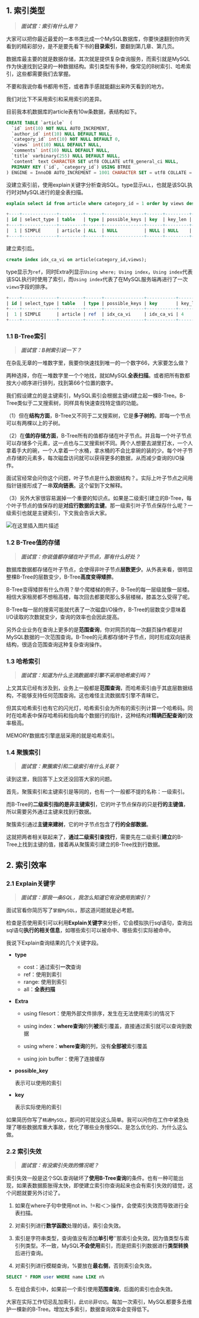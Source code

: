 ## 1. 索引类型


> ***面试官：索引有什么用？***

大家可以把你最近最爱的一本书类比成一个MySQL数据库，你要快速翻到你昨天看到的精彩部分，是不是要先看下书的**目录索引**，要翻到第几章、第几页。

数据库最主要的就是数据存储，其次就是提供复杂查询服务，而索引就是MySQL作为快速找到记录的一种数据结构。索引类型有多种，像常见的B树索引、哈希索引，这些都需要我们去掌握。

不要和我说你看书都用书签，或者靠手感就能翻出来昨天看到的地方。

我们对比下不采用索引和采用索引的差异。

目前我本机数据库的article表有10w条数据，表结构如下。

```sql
CREATE TABLE `article`  (
  `id` int(10) NOT NULL AUTO_INCREMENT,
  `author_id` int(10) NULL DEFAULT NULL,
  `category_id` int(10) NOT NULL DEFAULT 0,
  `views` int(10) NULL DEFAULT NULL,
  `comments` int(10) NULL DEFAULT NULL,
  `title` varbinary(255) NULL DEFAULT NULL,
  `content` text CHARACTER SET utf8 COLLATE utf8_general_ci NULL,
  PRIMARY KEY (`id`, `category_id`) USING BTREE
) ENGINE = InnoDB AUTO_INCREMENT = 1001 CHARACTER SET = utf8 COLLATE = utf8_general_ci ROW_FORMAT = Compact;
```

没建立索引前，使用explain关键字分析查询SQL。type显示`ALL`，也就是该SQL执行时对MySQL进行的是全表扫描。

```sql
explain select id from article where category_id = 1 order by views desc;
```

```sql
+----+-------------+---------+------+---------------+------+---------+------+------+-----------------------------+
| id | select_type | table   | type | possible_keys | key  | key_len | ref  | rows | Extra                       |
+----+-------------+---------+------+---------------+------+---------+------+------+-----------------------------+
|  1 | SIMPLE      | article | ALL  | NULL          | NULL | NULL    | NULL | 102279 | Using where; Using filesort |
+----+-------------+---------+------+---------------+------+---------+------+------+-----------------------------+
```

建立索引后。

```sql
create index idx_ca_vi on article(category_id,views);
```

type显示为`ref`，同时Extra列显示`Using where; Using index`，`Using index`代表该SQL执行时使用了索引，而`Using index`代表了在MySQL服务端再进行了一次`views`字段的排序。

```sql
+----+-------------+---------+------+---------------+-----------+---------+-------+------+-------------+
| id | select_type | table   | type | possible_keys | key       | key_len | ref   | rows | Extra       |
+----+-------------+---------+------+---------------+-----------+---------+-------+------+-------------+
|  1 | SIMPLE      | article | ref  | idx_ca_vi     | idx_ca_vi | 4       | const |    51139 | Using where; Using index |
+----+-------------+---------+------+---------------+-----------+---------+-------+------+-------------+
```

### 1.1 B-Tree索引

> ***面试官：B树索引说一下？***

在杂乱无章的一堆数字里，我要你快速找到唯一的一个数字66，大家要怎么做？

两种选择，你在一堆数字里一个个地找，就如MySQL**全表扫描**。或者把所有数都按大小顺序进行排列，找到第66个位置的数字。

我们假设建立的是主键索引，MySQL索引会根据主键id建立起一棵B-Tree。B-Tree类似于二叉搜索树，同样具有快速查找特定值的功能。

（1）但在**结构方面**，B-Tree又不同于二叉搜索树，它是**多子树的**。即每一个节点可以有两棵以上的子树。

（2）在**值的存储方面**，B-Tree所有的值都存储在叶子节点。并且每一个叶子节点可以存储多个元素，这一点也与二叉搜索树不同。两个人想要去湖里打水，一个人拿着手大的碗，一个人拿着一个水桶，拿水桶的不会比拿碗的装的少。每个叶子节点存储的元素多，每次磁盘访问就可以获得更多的数据，从而减少查询的I/O操作。

面试官经常会问你这个问题，叶子节点是什么数据结构？。实际上叶子节点之间用指针链接形成了一串**双向链表**。这个留到下文解释。

（3）另外大家很容易漏掉一个重要的知识点。如果是二级索引建立的B-Tree，每个叶子节点的值保存的是**对应行数据的主键**。那一级索引叶子节点保存什么呢？一级索引也就是主键索引，下文我会告诉大家。

![在这里插入图片描述](https://img-blog.csdnimg.cn/direct/82773908af634f1b9a8f75dcd2eef330.png#pic_center)


### 1.2 B-Tree值的存储

> ***面试官：你说值都存储在叶子节点，那有什么好处？***

数据库数据都存储在叶子节点，会使得非叶子节点**层数更少**。从外表来看，很明显整棵B-Tree的层数变少，B-Tree**高度变得矮胖**。

B-Tree变得矮胖有什么作用？举个爬楼梯的例子，B-Tee的每一层级就像一层楼。相信大家租房都不想租高楼，每次回去都要爬那么多层楼梯，膝盖怎么受得了呢。

B-Tree每一层的搜索可能就代表了一次磁盘I/O操作，B-Tree的层数变少意味着I/O读取的次数就变少，查询的效率也会因此提高。

另外企业业务在查询上更多的是**范围查询**，你对网页的每一次翻页操作都是对MySQL数据的一次范围查询。B-Tree的元素都存储叶子节点，同时形成双向链表结构，很适合范围查询这种复杂查询操作。

### 1.3 哈希索引

> ***面试官：知道为什么主流数据库引擎不采用哈希索引吗？***

上文其实已经有涉及到，业务上一般都是**范围查询**，而哈希索引由于其底层数据结构，不能够支持任何范围查询。这也难怪主流数据库引擎不青睐它。

但其实哈希索引也有它的闪光灯，哈希索引会为所有的索引列计算一个哈希码。同时在哈希表中保存哈希码和指向每个数据行的指针，这种结构对**精确匹配查询**的效率极高。

MEMORY数据库引擎底层采用的就是哈希索引。

### 1.4 聚簇索引

> ***面试官：聚簇索引和二级索引有什么关联？***

读到这里，我回答下上文还没回答大家的问题。

首先，聚簇索引和主键索引是等同的，也有一个一般都不提的名称：一级索引。

而B-Tree的**二级索引指的是非主键索引**，它的叶子节点保存的只是**行的主键值**，所以需要另外通过主键来找到行数据。

聚簇索引通过**主键来建树**，它的叶子节点包含了**行的全部数据**。

这就把两者相关联起来了，**通过二级索引查找行**，需要先在二级索引**建立**的B-Tree上找到主键的值，接着再从聚簇索引建立的B-Tree找到行数据。

## 2. 索引效率

### 2.1 Explain关键字

> ***面试官：那我一条SQL，我怎么知道它有没使用到索引？***

面试官看你简历写了`掌握MySQL`，那这道问题就是必考题。

检查是否使用索引可以利用**Explain关键字**来分析，它会模拟执行sql语句，查询出sql语句**执行的相关信息**，如哪些索引可以被命中、哪些索引实际被命中。

我说下Explain查询结果的几个关键字段。

- **type**

  - cost：通过索引**一次**查询
  - ref：使用到索引
  - range: 使用到索引
  - all：**全表扫描**

- **Extra**

  - using filesort：使用外部文件排序，发生在无法使用索引的情况下

  - using index：**where查询**的列**被**索引覆盖，直接通过索引就可以查询到数据

  - using where：**where查询**的列，没有**全部被**索引覆盖

  - using join buffer：使用了连接缓存

- **possible_key**

  表示可以使用的索引

- **key**

  表示实际使用的索引

如果简历你写了`精通MySQL`，那问的可就没这么简单。我可以问你在工作中紧急处理了哪些数据库重大事故，优化了哪些业务慢SQL、是怎么优化的、为什么这么做。

### 2.2 索引失效

> ***面试官：有没索引失效的情况呢？***

索引失效一般是这个SQL查询破坏了**使用B-Tree查询**的条件。也有一种可能出现，如果表数据膨胀得太快，即使建立索引你查询起来也会有索引失效的错觉，这个问题就要另外讨论了。

1. 如果在where子句中使用not in、!=和＜＞操作，会使索引失效而导致进行全表扫描。

2. 对索引列进行**数学函数**处理的话，索引会失效。

3. 索引是字符串类型，查询值没有添加**单引号**''那索引会失效。因为值类型与索引列类型。不一致，MySQL**不会使用**索引，而是把索引列数据进行**类型转换**后进行查询。

4. 对索引列进行模糊查询，%要放在**最右侧**，否则索引会失效。

  ```sql
  SELECT * FROM user WHERE name LIKE n%
  ```

5. 在组合索引中，如果前一个索引使用**范围查询**，后面的索引也会失效。

大家在实际工作切忌乱加索引，此`切忌`非`切记`。每加一次索引，MySQL都要多去维护一棵新的B-Tree。增加太多索引，数据查询效率会变得低下。
